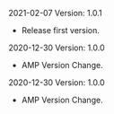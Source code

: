 2021-02-07 Version: 1.0.1
- Release first version.

2020-12-30 Version: 1.0.0
- AMP Version Change.

2020-12-30 Version: 1.0.0
- AMP Version Change.

